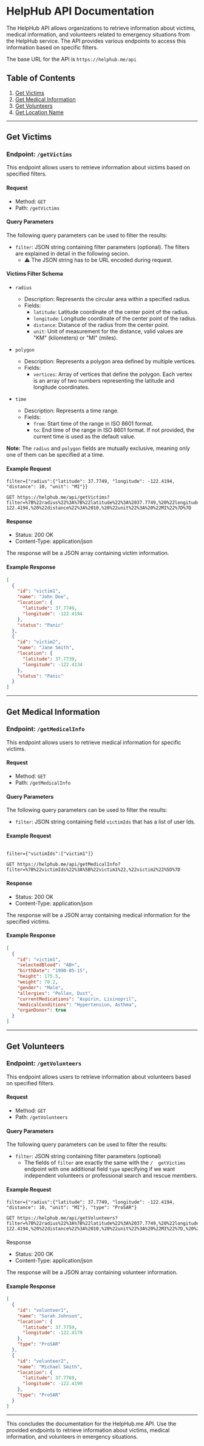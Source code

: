 # HelpHub API Documentation

The HelpHub API allows organizations to retrieve information about victims, medical information, and volunteers related to emergency situations from the HelpHub service. The API provides various endpoints to access this information based on specific filters.

The base URL for the API is `https://helphub.me/api`

## Table of Contents

1. [Get Victims](#get-victims)
2. [Get Medical Information](#get-medical-information)
3. [Get Volunteers](#get-volunteers)
4. [Get Location Name](#get-location-name)

---

## Get Victims

### Endpoint: `/getVictims`

This endpoint allows users to retrieve information about victims based on specified filters.

#### Request

- Method: `GET`
- Path: `/getVictims`

#### Query Parameters

The following query parameters can be used to filter the results:

- `filter`: JSON string containing filter parameters (optional). The filters are explained in detail in the following secion.
  - ⚠️ The JSON string has to be URL encoded during request.

#### Victims Filter Schema

- `radius`

  - Description: Represents the circular area within a specified radius.
  - Fields:
    - `latitude`: Latitude coordinate of the center point of the radius.
    - `longitude`: Longitude coordinate of the center point of the radius.
    - `distance`: Distance of the radius from the center point.
    - `unit`: Unit of measurement for the distance, valid values are "KM" (kilometers) or "MI" (miles).

- `polygon`

  - Description: Represents a polygon area defined by multiple vertices.
  - Fields:
    - `vertices`: Array of vertices that define the polygon. Each vertex is an array of two numbers representing the latitude and longitude coordinates.

- `time`
  - Description: Represents a time range.
  - Fields:
    - `from`: Start time of the range in ISO 8601 format.
    - `to`: End time of the range in ISO 8601 format. If not provided, the current time is used as the default value.

**Note:** The `radius` and `polygon` fields are mutually exclusive, meaning only one of them can be specified at a time.

#### Example Request

```http
filter={"radius":{"latitude": 37.7749, "longitude": -122.4194, "distance": 10, "unit": "MI"}}

GET https://helphub.me/api/getVictims?filter=%7B%22radius%22%3A%7B%22latitude%22%3A%2037.7749,%20%22longitude%22%3A%20-122.4194,%20%22distance%22%3A%2010,%20%22unit%22%3A%20%22MI%22%7D%7D

```

#### Response

- Status: 200 OK
- Content-Type: application/json

The response will be a JSON array containing victim information.

#### Example Response

```json
[
  {
    "id": "victim1",
    "name": "John Doe",
    "location": {
      "latitude": 37.7749,
      "longitude": -122.4194
    },
    "status": "Panic"
  },
  {
    "id": "victim2",
    "name": "Jane Smith",
    "location": {
      "latitude": 37.7739,
      "longitude": -122.4134
    },
    "status": "Panic"
  }
]
```

---

## Get Medical Information

### Endpoint: `/getMedicalInfo`

This endpoint allows users to retrieve medical information for specific victims.

#### Request

- Method: `GET`
- Path: `/getMedicalInfo`

#### Query Parameters

The following query parameters can be used to filter the results:

- `filter`: JSON string containing field `victimIds` that has a list of user Ids.

#### Example Request

```http

filter={"victimIds":["victim1"]}

GET https://helphub.me/api/getMedicalInfo?filter=%7B%22victimIds%22%3A%5B%22victim1%22,%22victim2%22%5D%7D
```

#### Response

- Status: 200 OK
- Content-Type: application/json

The response will be a JSON array containing medical information for the specified victims.

#### Example Response

```json
[
  {
    "id": "victim1",
    "selectedBlood": "AB+",
    "birthDate": "1990-05-15",
    "height": 175.5,
    "weight": 70.2,
    "gender": "Male",
    "allergies": "Pollen, Dust",
    "currentMedications": "Aspirin, Lisinopril",
    "medicalConditions": "Hypertension, Asthma",
    "organDonor": true
  }
]
```

---

## Get Volunteers

### Endpoint: `/getVolunteers`

This endpoint allows users to retrieve information about volunteers based on specified filters.

#### Request

- Method: `GET`
- Path: `/getVolunteers`

#### Query Parameters

The following query parameters can be used to filter the results:

- `filter`: JSON string containing filter parameters (optional)
  - The fields of `filter` are exactly the same with the `/  getVictims` endpoint with one additional field `type` specifying if we want independent volunteers or professional search and rescue members.

#### Example Request

```http
filter={"radius":{"latitude": 37.7749, "longitude": -122.4194, "distance": 10, "unit": "MI"}, "type": "ProSAR"}

GET https://helphub.me/api/getVolunteers?filter=%7B%22radius%22%3A%7B%22latitude%22%3A%2037.7749,%20%22longitude%22%3A%20-122.4194,%20%22distance%22%3A%2010,%20%22unit%22%3A%20%22MI%22%7D,%20%22type%22%3A%20%22ProSAR%22%7D
```

####

Response

- Status: 200 OK
- Content-Type: application/json

The response will be a JSON array containing volunteer information.

#### Example Response

```json
[
  {
    "id": "volunteer1",
    "name": "Sarah Johnson",
    "location": {
      "latitude": 37.7759,
      "longitude": -122.4179
    },
    "type": "ProSAR"
  },
  {
    "id": "volunteer2",
    "name": "Michael Smith",
    "location": {
      "latitude": 37.7769,
      "longitude": -122.4199
    },
    "type": "ProSAR"
  }
]
```

---

This concludes the documentation for the HelpHub.me API. Use the provided endpoints to retrieve information about victims, medical information, and volunteers in emergency situations.
